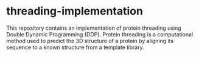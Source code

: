 # threading-implementation
This repository contains an implementation of protein threading using Double Dynamic Programming (DDP). Protein threading is a computational method used to predict the 3D structure of a protein by aligning its sequence to a known structure from a template library. 
